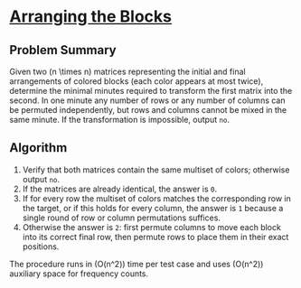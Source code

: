 # [Arranging the Blocks](https://www.spoj.com/problems/BLOCKS/)

## Problem Summary
Given two \(n \times n\) matrices representing the initial and final arrangements of colored blocks (each color appears at most twice), determine the minimal minutes required to transform the first matrix into the second. In one minute any number of rows or any number of columns can be permuted independently, but rows and columns cannot be mixed in the same minute. If the transformation is impossible, output `no`.

## Algorithm
1. Verify that both matrices contain the same multiset of colors; otherwise output `no`.
2. If the matrices are already identical, the answer is `0`.
3. If for every row the multiset of colors matches the corresponding row in the target, or if this holds for every column, the answer is `1` because a single round of row or column permutations suffices.
4. Otherwise the answer is `2`: first permute columns to move each block into its correct final row, then permute rows to place them in their exact positions.

The procedure runs in \(O(n^2)\) time per test case and uses \(O(n^2)\) auxiliary space for frequency counts.
